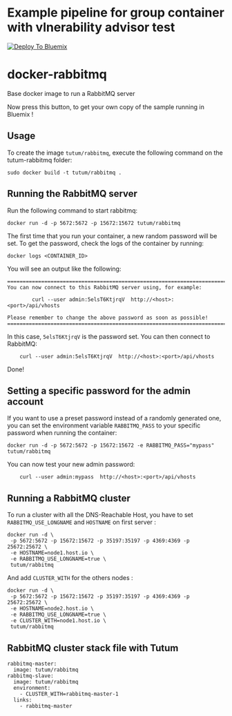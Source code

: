 Example pipeline for group container with vlnerability advisor test
====================================================================

[![Deploy To Bluemix](https://bluemix.net/deploy/button.png)](https://hub.jazz.net/deploy/index.html?repository=https://github.com/bsanaei/group-container.git)


docker-rabbitmq
=====================

Base docker image to run a RabbitMQ server

Now press this button, to get your own copy of the sample running in Bluemix !


Usage
-----

To create the image `tutum/rabbitmq`, execute the following command on the tutum-rabbitmq folder:

	sudo docker build -t tutum/rabbitmq .


Running the RabbitMQ server
---------------------------

Run the following command to start rabbitmq:

	docker run -d -p 5672:5672 -p 15672:15672 tutum/rabbitmq

The first time that you run your container, a new random password will be set.
To get the password, check the logs of the container by running:

	docker logs <CONTAINER_ID>

You will see an output like the following:

	========================================================================
	You can now connect to this RabbitMQ server using, for example:

            curl --user admin:5elsT6KtjrqV  http://<host>:<port>/api/vhosts

	Please remember to change the above password as soon as possible!
	========================================================================

In this case, `5elsT6KtjrqV` is the password set. 
You can then connect to RabbitMQ:

        curl --user admin:5elsT6KtjrqV  http://<host>:<port>/api/vhosts

Done!


Setting a specific password for the admin account
-------------------------------------------------

If you want to use a preset password instead of a randomly generated one, you can
set the environment variable `RABBITMQ_PASS` to your specific password when running the container:

	docker run -d -p 5672:5672 -p 15672:15672 -e RABBITMQ_PASS="mypass" tutum/rabbitmq

You can now test your new admin password:

        curl --user admin:mypass  http://<host>:<port>/api/vhosts


Running a RabbitMQ cluster
--------------------------

To run a cluster with all the DNS-Reachable Host, you have to set `RABBITMQ_USE_LONGNAME`
and `HOSTNAME` on first server :

```
docker run -d \
 -p 5672:5672 -p 15672:15672 -p 35197:35197 -p 4369:4369 -p 25672:25672 \
 -e HOSTNAME=node1.host.io \
 -e RABBITMQ_USE_LONGNAME=true \
 tutum/rabbitmq
```

And add `CLUSTER_WITH` for the others nodes :

```
docker run -d \
 -p 5672:5672 -p 15672:15672 -p 35197:35197 -p 4369:4369 -p 25672:25672 \
 -e HOSTNAME=node2.host.io \
 -e RABBITMQ_USE_LONGNAME=true \
 -e CLUSTER_WITH=node1.host.io \
 tutum/rabbitmq
```
RabbitMQ cluster stack file with Tutum
------------------------------------

```
rabbitmq-master:
  image: tutum/rabbitmq
rabbitmq-slave:
  image: tutum/rabbitmq
  environment:
    - CLUSTER_WITH=rabbitmq-master-1
  links:
    - rabbitmq-master
```
